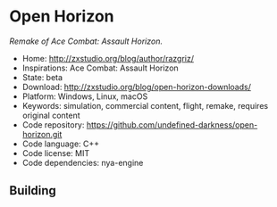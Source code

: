 # Open Horizon

_Remake of Ace Combat: Assault Horizon._

- Home: http://zxstudio.org/blog/author/razgriz/
- Inspirations: Ace Combat: Assault Horizon
- State: beta
- Download: http://zxstudio.org/blog/open-horizon-downloads/
- Platform: Windows, Linux, macOS
- Keywords: simulation, commercial content, flight, remake, requires original content
- Code repository: https://github.com/undefined-darkness/open-horizon.git
- Code language: C++
- Code license: MIT
- Code dependencies: nya-engine

## Building
